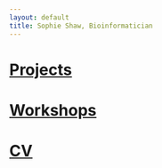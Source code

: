 ```yaml
---
layout: default
title: Sophie Shaw, Bioinformatician
---
```


# [Projects](./projects/index.md)
# [Workshops](.workshops/index.md)
# [CV](./CV/index.md)
